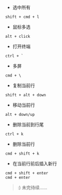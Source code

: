 
- 选中所有

```
shift + cmd + l
```

- 鼠标多选

```
alt + click
```

- 打开终端

```
ctrl + `
```

- 多屏
  
```
cmd + \
```

- 复制当前行

```
shift + alt + down
```

- 移动当前行

```
alt + down/up
```

- 删除当前到行尾

```
ctrl + k
```

- 删除当前行

```
cmd + shift + k
```

- 在当前行前后插入新行

```
cmd + shift + enter
cmd + enter
```

> :) 未完待续......
